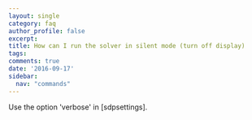 ```yaml
---
layout: single
category: faq
author_profile: false
excerpt: 
title: How can I run the solver in silent mode (turn off display)
tags:
comments: true
date: '2016-09-17'
sidebar:
  nav: "commands"
---
```


Use the option 'verbose' in [sdpsettings].
